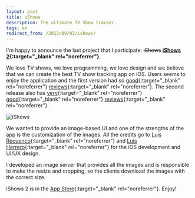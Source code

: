 ```yaml
---
layout: post
title: iShows
description: The ultimate TV Show tracker.
tags: en
redirect_from: /2013/09/03/ishows/
---
```


I'm happy to announce the last project that I participate: <del>iShows</del> **[iShows 2][1]{:target="_blank" rel="noreferrer"}**.

We love TV shows, we love programming, we love design and we believe that we
can create the best TV show tracking app on iOS. Users seems to enjoy the
application and the first version had
so [good](http://lifehacker.com/ishows-keeps-track-of-tv-shows-youve-watched-882374571){:target="_blank" rel="noreferrer"}
[reviews](http://appadvice.com/review/the-ishows-app-is-the-tv-tracker-youve-been-waiting-for/){:target="_blank" rel="noreferrer"}.
The second release also has [very](http://lifehacker.com/ishows-2-tracks-your-favorite-tv-shows-1720013136){:target="_blank" rel="noreferrer"}
[good](http://www.macstories.net/reviews/tracking-tv-shows-with-ishows-2-welding-great-design-with-extensive-customization/){:target="_blank" rel="noreferrer"}
[reviews](http://beautifulpixels.com/ipad/ishows-2-is-a-phenomenal-tv-show-tracking-app-for-ios/){:target="_blank" rel="noreferrer"}.

![iShows][5]

We wanted to provide an image-based UI and one of the strengths of the app is
the customization of the images. All the credits go to [Luis Recuenco][2]{:target="_blank" rel="noreferrer"}
and [Luis Herrero][3]{:target="_blank" rel="noreferrer"} for the iOS development and UI/UX design.

I developed an image server that provides all the images and is responsible to
make the resize and cropping, so the clients download the images with the
correct size.

iShows 2 is in the [App Store][4]{:target="_blank" rel="noreferrer"}. Enjoy!


[1]: http://ishowsapp.com/tv/
[2]: https://twitter.com/luisrecuenco
[3]: https://twitter.com/luishj
[4]: https://itunes.apple.com/app/id992387872
[5]: /assets/images/articles/ishows.png
